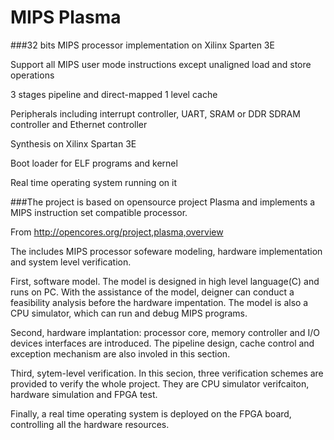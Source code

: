 MIPS Plasma
=====================================

###32 bits MIPS processor  implementation on Xilinx Sparten 3E

Support all MIPS user mode instructions except unaligned load and store operations

3 stages pipeline and direct-mapped 1 level cache

Peripherals including interrupt controller, UART, SRAM or DDR SDRAM controller and Ethernet controller 

Synthesis on Xilinx Spartan 3E

Boot loader for ELF programs and kernel

Real time operating system running on it


###The project is based on opensource project Plasma and implements a MIPS instruction set compatible processor.

From http://opencores.org/project,plasma,overview

The includes MIPS processor sofeware modeling, hardware implementation and system level verification.

First, software model. The model is designed in high level language(C) and runs on PC. With the assistance of the model, deigner can conduct a feasibility analysis before the hardware impentation. The model is also a CPU simulator, which can run and debug MIPS programs. 

Second, hardware implantation: processor core, memory controller and I/O devices interfaces are introduced. The pipeline design, cache control and exception mechanism are also involed in this section.    

Third, sytem-level verification. In this secion, three verification schemes are provided to verify the whole project. They are CPU simulator verifcaiton, hardware simulation and FPGA test. 

Finally, a real time operating system is deployed on the FPGA board, controlling all the hardware resources.

